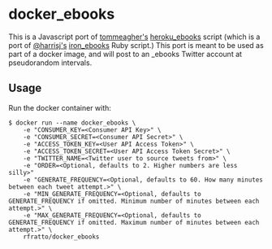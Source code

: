 # docker_ebooks

This is a Javascript port of [tommeagher's](https://github.com/tommeagher) [heroku_ebooks](https://github.com/tommeagher/heroku_ebooks) script (which is a port of [@harrisj's](https://twitter.com/harrisj) [iron_ebooks](https://github.com/harrisj/iron_ebooks/) Ruby script.) This port is meant to be used as part of a docker image, and will post to an _ebooks Twitter account at pseudorandom intervals.

## Usage

Run the docker container with:

```
$ docker run --name docker_ebooks \
    -e "CONSUMER_KEY=<Consumer API Key>" \
	-e "CONSUMER_SECRET=<Consumer API Secret>" \
	-e "ACCESS_TOKEN_KEY=<User API Access Token>" \
	-e "ACCESS_TOKEN_SECRET=<User API Access Token Secret>" \
	-e "TWITTER_NAME=<Twitter user to source tweets from>" \
	-e "ORDER=<Optional, defaults to 2. Higher numbers are less silly>"
	-e "GENERATE_FREQUENCY=<Optional, defaults to 60. How many minutes between each tweet attempt.>" \
	-e "MIN_GENERATE_FREQUENCY=<Optional, defaults to GENERATE_FREQUENCY if omitted. Minimum number of minutes between each attempt.>" \
	-e "MAX_GENERATE_FREQUENCY=<Optional, defaults to GENERATE_FREQUENCY if omitted. Maximum number of minutes between each attempt.>" \
	rfratto/docker_ebooks
```
